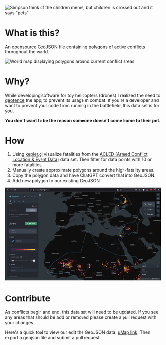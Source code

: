 ![Simpson think of the children meme, but children is crossed out and it says "pets"](https://raw.githubusercontent.com/FPVMateOfficial/think-of-the-pets/refs/heads/main/readme_assets/think_of_the_pets_meme.jpg.png)

# What is this?

An opensource GeoJSON file containing polygons of active conflicts throughout the world.

![World map displaying polygons around current conflict areas](https://raw.githubusercontent.com/FPVMateOfficial/think-of-the-pets/refs/heads/main/readme_assets/current_restrictions.png)

# Why?

While developing software for toy helicopters (drones) I realized the need to [geofence](https://en.wikipedia.org/wiki/Geofence) the app; to prevent its usage in combat.
If you're a developer and want to prevent your code from running in the battlefield, this data set is for you.

**You don't want to be the reason someone doesn't come home to their pet.**

# How

1. Using [kepler.gl](https://kepler.gl/) visualize fatalities from the [ACLED (Armed Conflict Location & Event Data)](acleddata.com) data set. Then filter for data points with 10 or more fatalities.
2. Manually create approximate polygons around the high-fatality areas.
3. Copy the polygon data and have ChatGPT convert that into GeoJSON.
4. Add new polygon to our existing GeoJSON

![screenshot of Kepler data tool showing a heat map of fatalities in Eurasia](https://raw.githubusercontent.com/FPVMateOfficial/think-of-the-pets/refs/heads/main/readme_assets/kepler_screenshot.png)

# Contribute

As conflicts begin and end, this data set will need to be updated. If you see any areas that should be add or removed please create a pull request with your changes.

Here's a quick tool to view our edit the GeoJSON data: [uMap link](https://umap.openstreetmap.fr/en/map/anonymous-edit/1144055:UnODy8YK-mvnR_lgeYjGl1PFRnDA8ujtQ1rsShld_jE).
Then export a geojson file and submit a pull request.
